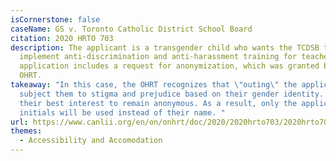 ```yaml
---
isCornerstone: false
caseName: GS v. Toronto Catholic District School Board
citation: 2020 HRTO 703
description: The applicant is a transgender child who wants the TCDSB to
  implement anti-discrimination and anti-harassment training for teachers. This
  application includes a request for anonymization, which was granted by the
  OHRT.
takeaway: "In this case, the OHRT recognizes that \"outing\" the applicant would
  subject them to stigma and prejudice based on their gender identity. It is in
  their best interest to remain anonymous. As a result, only the applicant's
  initials will be used instead of their name. "
url: https://www.canlii.org/en/on/onhrt/doc/2020/2020hrto703/2020hrto703.html?searchUrlHash=AAAAAQBPImdlbmRlciBleHByZXNzaW9uIiwgImdlbmRlciBpZGVudGl0eSIsICJnZW5kZXIiLCAiZGlzY3JpbWluYXRpb24iLCB0cmFuc2dlbmRlcgAAAAAB&resultIndex=17
themes:
  - Accessibility and Accomodation
---
```

